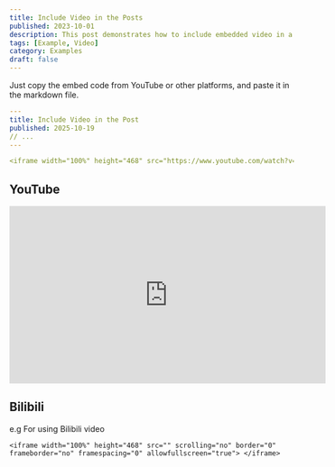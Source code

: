 ```yaml
---
title: Include Video in the Posts
published: 2023-10-01
description: This post demonstrates how to include embedded video in a blog post.
tags: [Example, Video]
category: Examples
draft: false
---
```


Just copy the embed code from YouTube or other platforms, and paste it in the markdown file.

```yaml
---
title: Include Video in the Post
published: 2025-10-19
// ...
---

<iframe width="100%" height="468" src="https://www.youtube.com/watch?v=W6v9lHA6Bcw" title="YouTube video player" frameborder="0" allowfullscreen></iframe>
```

## YouTube

<iframe width="560" height="315" src="https://www.youtube.com/embed/W6v9lHA6Bcw?si=ZYcnDL5HGHa1MToX" title="YouTube video player" frameborder="0" allow="accelerometer; autoplay; clipboard-write; encrypted-media; gyroscope; picture-in-picture; web-share" referrerpolicy="strict-origin-when-cross-origin" allowfullscreen></iframe>

## Bilibili

e.g For using Bilibili video

```
<iframe width="100%" height="468" src="" scrolling="no" border="0" frameborder="no" framespacing="0" allowfullscreen="true"> </iframe>
```